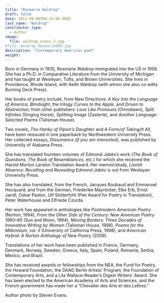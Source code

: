 ```yaml
---
title: "Rosmarie Waldrop"
draft: false
date: 2011-09-08T04:24:00.000Z
last_name: "Waldrop"
contributor_type:
  - Author
image:
  file: waldrop_evans_2.jpg
#file: Waldrop_Rosmarie600.jpg
description: "Contemporary American poet"
weight:
---
```


Born in Germany in 1935, Rosmarie Waldrop immigrated into the US in 1958. She has a Ph.D. in Comparative Literature from the University of Michigan and has taught at Wesleyan, Tufts, and Brown Universities. She lives in Providence, Rhode Island, with Keith Waldrop (with whom she also co-edits Burning Deck Press).

Her books of poetry include, from New Directions: _A Key Into the Language of America_, _Blindsight_, the trilogy _Curves to the Apple_, and _Driven to Abstraction_; from other publishers: _Love Like Pronouns_ (Omnidawn), _Split Infinites_ (Singing Horse), _Splitting Image_ (Zasterle), and _Another Language: Selected Poems_ (Talisman House).

Two novels, _The Hanky of Pipsin’s Daughter_ and _A Form/of Taking/It All_, have been reissued in one paperback by Northwestern University Press. Her collected essays, _Dissonance (if you are interested)_, was published by University of Alabama Press.

She has translated fourteen volumes of Edmond Jabès’s work (_The Book of Questions_, _The Book of Resemblances_, etc.) for which she received the Harold Morton Landon Translation Award. Her memoir/study, _Lavish Absence: Recalling and Rereading Edmond Jabès_ is out from Wesleyan University Press.

She has also translated, from the French, Jacques Roubaud and Emmanuel Hocquard; and from the German, Friederike Mayröcker, Elke Erb, Ernst Jandl, Oskar Pastior, Ulf Stolterfoht (Pen Award for Poetry in Translation), Peter Waterhouse and Elfriede Czurda.

Her work has appeared in anthologies like _Postmodern American Poetry_ (Norton, 1994), _From the Other Side of the Century: New American Poetry 1960–90_ (Sun and Moon, 1994), _Moving Borders: Three Decades of Innovative Writing by Women_ (Talisman House, 1998), _Poems for the Millennium, vol. II_ (University of California Press, 1998), and _American Hybrid: A Norton Anthology of New Poetry_ (2009).

Translations of her work have been published in France, Germany, Denmark, Norway, Sweden, Greece, Italy, Spain, Poland, Romania, Serbia, Mexico, and Brazil.

She has received awards or fellowships from the NEA, the Fund for Poetry, the Howard Foundation, the DAAD Berlin Artists’ Program, the Foundation of Contemporary Arts, and a Lila Wallace-Reader’s Digest Writers’ Award. She has been elected to the American Academy of Arts and Sciences, and the French government has made her a “Chevalier des Arts et des Lettres.”

Author photo by Steven Evans.
